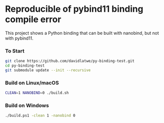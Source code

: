 # Reproducible of pybind11 binding compile error

This project shows a Python binding that can be built with nanobind, 
but not with pybind11.


### To Start
```bash
git clone https://github.com/davidlatwe/py-binding-test.git
cd py-binding-test
git submodule update --init --recursive
```

### Build on Linux/macOS
```bash
CLEAN=1 NANOBIND=0 ./build.sh
```

### Build on Windows
```bash
./build.ps1 -clean 1 -nanobind 0
```
